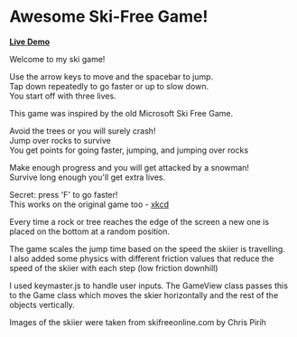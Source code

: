 # Awesome Ski-Free Game!

**[Live Demo](http://ryanduchin.github.io/Awesome-Ski-Free-Game/)**

[live-demo]:
[description]:
Welcome to my ski game!

Use the arrow keys to move and the spacebar to jump.  
Tap down repeatedly to go faster or up to slow down.  
You start off with three lives.

This game was inspired by the old Microsoft Ski Free Game.

Avoid the trees or you will surely crash!  
Jump over rocks to survive  
You get points for going faster, jumping, and jumping over rocks

Make enough progress and you will get attacked by a snowman!  
Survive long enough you'll get extra lives.

Secret: press 'F' to go faster!  
This works on the original game too - [xkcd](https://xkcd.com/667/)

Every time a rock or tree reaches the edge of the screen a new one is placed on the bottom at a random position.

The game scales the jump time based on the speed the skiier is travelling.  
I also added some physics with different friction values that reduce the speed of the skiier with each step (low friction downhill)

I used keymaster.js to handle user inputs. The GameView class passes this to the Game class which moves the skier horizontally and the rest of the objects vertically.

Images of the skiier were taken from skifreeonline.com by Chris Pirih
